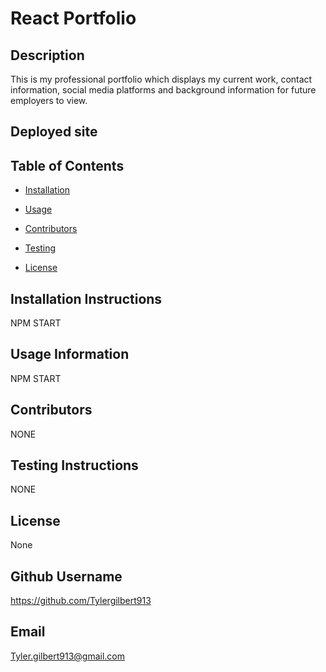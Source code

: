 
    
# React Portfolio
    
    
## Description 
    
This is my professional portfolio which displays my current work, contact information, social media platforms and background information for future employers to view.

## Deployed site


    
## Table of Contents
    
* [Installation](#installation)
    
* [Usage](#usage)
    
* [Contributors](#contributing)
    
* [Testing](#test)
    
* [License](#license)
    
## Installation Instructions
    
NPM START
    
## Usage Information 
    
NPM START
    
## Contributors 
    
NONE
    
## Testing Instructions 
    
NONE
    
## License
    
None
    
## Github Username
    
https://github.com/Tylergilbert913
    
## Email
    
Tyler.gilbert913@gmail.com
    